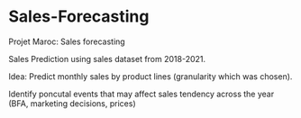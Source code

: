 # Sales-Forecasting
Projet Maroc: Sales forecasting 

Sales Prediction using sales dataset from 2018-2021.

Idea: Predict monthly sales by product lines (granularity which was chosen).

Identify poncutal events that may affect sales tendency across the year (BFA, marketing decisions, prices)
